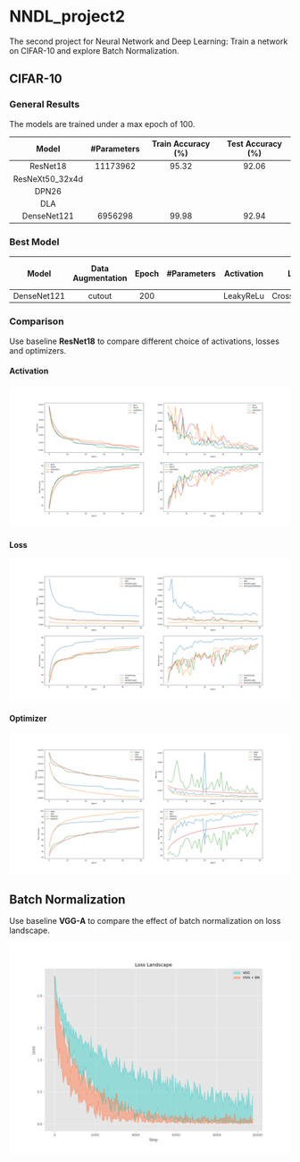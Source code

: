 # NNDL_project2
The second project for Neural Network and Deep Learning: Train a network on CIFAR-10 and explore Batch Normalization.

## CIFAR-10

### General Results

The models are trained under a max epoch of 100.

|      Model      | #Parameters | Train Accuracy (%) | Test Accuracy (%) |
| :-------------: | :---------: | :----------------: | :---------------: |
|    ResNet18     |  11173962   |       95.32        |       92.06       |
| ResNeXt50_32x4d |             |                    |                   |
|      DPN26      |             |                    |                   |
|       DLA       |             |                    |                   |
|   DenseNet121   |   6956298   |       99.98        |       92.94       |

### Best Model

|    Model    | Data Augmentation | Epoch | #Parameters | Activation |     Loss     | Optimizer | Train Accuracy (%) | Test Accuracy (%) |
| :---------: | :---------------: | :---: | :---------: | ---------- | :----------: | :-------: | :----------------: | :---------------: |
| DenseNet121 |      cutout       |  200  |             | LeakyReLu  | CrossEntropy |   Adam    |                    |                   |

### Comparison

Use baseline **ResNet18** to compare different choice of activations, losses and optimizers.

#### Activation

![activation](log/activations.png)

#### Loss

![loss](log/losses.png)

#### Optimizer

![optimizer](log/optimizers.png)

## Batch Normalization

Use baseline **VGG-A** to compare the effect of batch normalization on loss landscape.

![loss_landscape](log/loss-landscape.png)

